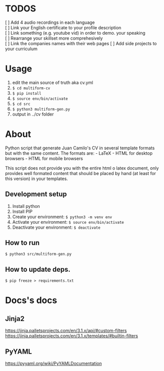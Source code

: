 # TODOS
[ ] Add 4 audio recordings in each language    
[ ] Link your English certificate to your profile description    
[ ] Link something (e.g. youtube vid) in order to demo. your speaking    
[ ] Rearrange your skillset more comprehesively    
[ ] Link the companies names with their web pages
[ ] Add side projects to your curriculum   

# Usage
1. edit the main source of truth aka cv.yml
2. `$ cd multiform-cv`
3. `$ pip install`
4. `$ source env/bin/activate`
5. `$ cd src`
6. `$ python3 multiform-gen.py`
7. output in ../cv folder

# About
Python script that generate Juan Camilo's CV in several template formats    
but with the same content.
The formats are:
    - LaTeX
    - HTML for desktop browsers
    - HTML for mobile browsers

This script does not provide you with the entire html o latex document, 
only provides well formated content that should be placed by hand (at least
for this version) in your templates.

## Development setup
1. Install python
2. Install PIP
3. Create your environment: `$ python3 -m venv env`
4. Activate your environment: `$ source env/bin/activate`
5. Deactivate your environment: `$ deactivate`

## How to run
`$ python3 src/multiform-gen.py`

## How to update deps.
`$ pip freeze > requirements.txt`

# Docs's docs
## Jinja2
https://jinja.palletsprojects.com/en/3.1.x/api/#custom-filters
https://jinja.palletsprojects.com/en/3.1.x/templates/#builtin-filters
## PyYAML
https://pyyaml.org/wiki/PyYAMLDocumentation

